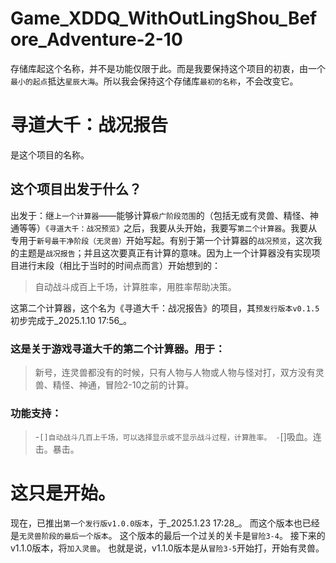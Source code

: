 # Game_XDDQ_WithOutLingShou_Before_Adventure-2-10

存储库起这个名称，并不是功能仅限于此。而是我要保持这个项目的初衷，由一个`最小的起点`抵达`星辰大海`。所以我会保持这个存储库`最初的名称`，不会改变它。

# 寻道大千：战况报告

是这个项目的名称。

## 这个项目出发于什么？

出发于：继`上一个计算器`——能够计算`极广阶段范围`的（包括无或有灵兽、精怪、神通等等）`《寻道大千：战况预览》`之后，我要从头开始，我要写`第二个计算器`。我要从专用于`新号最干净阶段（无灵兽）`开始写起。有别于第一个计算器的`战况预览`，这次我的主题是`战况报告`；并且这次要真正有计算的意味。因为上一个计算器没有实现项目进行末段（相比于当时的时间点而言）开始想到的：
> 自动战斗成百上千场，计算胜率，用胜率帮助决策。

这第二个计算器，这个名为《寻道大千：战况报告》的项目，其`预发行版本v0.1.5`初步完成于_2025.1.10 17:56_。

### 这是关于游戏寻道大千的第二个计算器。用于：
> 新号，连灵兽都没有的时候，只有人物与人物或人物与怪对打，双方没有灵兽、精怪、神通，冒险2-10之前的计算。

### 功能支持：
>-`[]自动战斗几百上千场，可以选择显示或不显示战斗过程，计算胜率。
>-`[]吸血。连击。暴击。

# 这只是开始。

现在，已推出`第一个发行版v1.0.0版本`，于_2025.1.23 17:28_。
而这个版本也已经是`无灵兽阶段的最后一个版本`。
这个版本的最后一个过关的关卡是`冒险3-4`。
接下来的v1.1.0版本，将`加入灵兽`。
也就是说，v1.1.0版本是从`冒险3-5`开始打，开始有灵兽。
